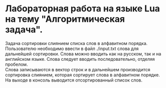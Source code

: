 # Лабораторная работа на языке Lua на тему "Алгоритмическая задача".
Задача сортировки слиянием списка слов в алфавитном порядка.
Пользователю необходимо ввести в файл ./input.txt слова для дальнейшей сортировки. Слова можно вводить как на русском, так и на английском языке. Слова следует вводить последовательно, отделяя пробелом. \
Слова записываются в вектор строк и в дальнейшем производится сортировка слиянием, которая сортирует слова в алфавитном порядке.
На выходе в консоль выводится отсортированный список слов.
